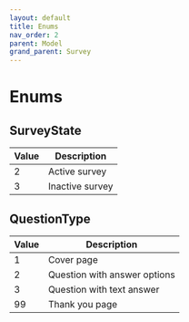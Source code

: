 ```yaml
---
layout: default
title: Enums
nav_order: 2
parent: Model
grand_parent: Survey
---
```


# Enums

## SurveyState

| Value             | Description                                                                  |
| ----------------- | ---------------------------------------------------------------------------- |
| 2                 | Active survey																   |
| 3                 | Inactive survey															   |

## QuestionType

| Value             | Description                                                                  |
| ----------------- | ---------------------------------------------------------------------------- |
| 1                 | Cover page																   |
| 2                 | Question with answer options												   |
| 3                 | Question with text answer													   |
| 99                | Thank you page															   |


